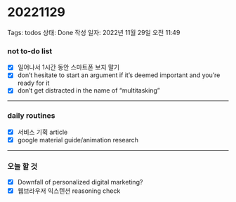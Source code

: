 # 20221129

Tags: todos
상태: Done
작성 일자: 2022년 11월 29일 오전 11:49

### not to-do list

- [x]  일어나서 1시간 동안 스마트폰 보지 말기
- [x]  don’t hesitate to start an argument if it’s deemed important and you’re ready for it
- [x]  don’t get distracted in the name of “multitasking”

---

### daily routines

- [x]  서비스 기획 article
- [x]  google material guide/animation research

---

### 오늘 할 것

- [x]  Downfall of personalized digital marketing?
- [x]  웹브라우저 익스텐션 reasoning check